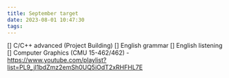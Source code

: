 ```yaml
---
title: September target
date: 2023-08-01 10:47:30
tags:
---
```


[] C/C++ advanced (Project Building)
[] English grammar
[] English listening
[] Computer Graphics (CMU 15-462/462) - https://www.youtube.com/playlist?list=PL9_jI1bdZmz2emSh0UQ5iOdT2xRHFHL7E